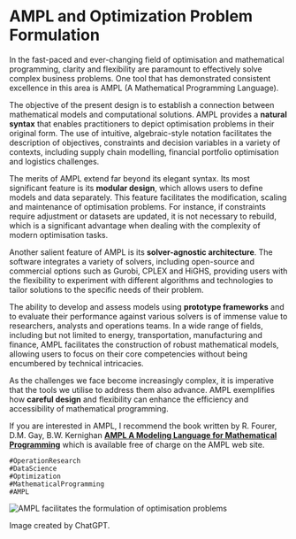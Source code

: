 # AMPL and Optimization Problem Formulation

In the fast-paced and ever-changing field of optimisation and mathematical programming, clarity and flexibility are paramount to effectively solve complex business problems. One tool that has demonstrated consistent excellence in this area is AMPL (A Mathematical Programming Language).

The objective of the present design is to establish a connection between mathematical models and computational solutions. AMPL provides a **natural syntax** that enables practitioners to depict optimisation problems in their original form. The use of intuitive, algebraic-style notation facilitates the description of objectives, constraints and decision variables in a variety of contexts, including supply chain modelling, financial portfolio optimisation and logistics challenges.

The merits of AMPL extend far beyond its elegant syntax. Its most significant feature is its **modular design**, which allows users to define models and data separately. This feature facilitates the modification, scaling and maintenance of optimisation problems. For instance, if constraints require adjustment or datasets are updated, it is not necessary to rebuild, which is a significant advantage when dealing with the complexity of modern optimisation tasks.

Another salient feature of AMPL is its **solver-agnostic architecture**. The software integrates a variety of solvers, including open-source and commercial options such as Gurobi, CPLEX and HiGHS, providing users with the flexibility to experiment with different algorithms and technologies to tailor solutions to the specific needs of their problem. 

The ability to develop and assess models using **prototype frameworks** and to evaluate their performance against various solvers is of immense value to researchers, analysts and operations teams. In a wide range of fields, including but not limited to energy, transportation, manufacturing and finance, AMPL facilitates the construction of robust mathematical models, allowing users to focus on their core competencies without being encumbered by technical intricacies.

As the challenges we face become increasingly complex, it is imperative that the tools we utilise to address them also advance. AMPL exemplifies how **careful design** and flexibility can enhance the efficiency and accessibility of mathematical programming.


If you are interested in AMPL, I recommend the book written by R. Fourer, D.M. Gay, B.W. Kernighan [**AMPL A Modeling Language for Mathematical Programming**](https://ampl.com/wp-content/uploads/BOOK.pdf) which is available free of charge on the AMPL web site.


```
#OperationResearch
#DataScience
#Optimization
#MathematicalProgramming
#AMPL
```

![AMPL facilitates the formulation of optimisation problems](./img.webp)

Image created by ChatGPT.


